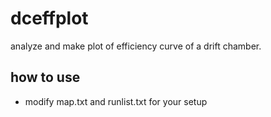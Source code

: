 # dceffplot

analyze and make plot of efficiency curve of a drift chamber.

## how to use
+ modify map.txt and runlist.txt for your setup

